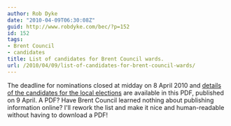 ```yaml
---
author: Rob Dyke
date: "2010-04-09T06:30:08Z"
guid: http://www.robdyke.com/bec/?p=152
id: 152
tags:
- Brent Council
- candidates
title: List of candidates for Brent Council wards.
url: /2010/04/09/list-of-candidates-for-brent-council-wards/
---
```

The deadline for nominations closed at midday on 8 April 2010 and [details of the candidates for the local elections](http://www.robdyke.com/electreg.nsf/Files/LBBA-11/$FILE/SOPN.pdf "Local elections 2010 Statement of Persons nominated") are available in this PDF, published on 9 April. A PDF? Have Brent Council learned nothing about publishing information online? I'll rework the list and make it nice and human-readable without having to download a PDF!